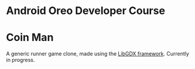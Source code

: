 # Android Oreo Developer Course
# Coin Man
A generic runner game clone, made using the [LibGDX framework](https://libgdx.badlogicgames.com). Currently in progress.